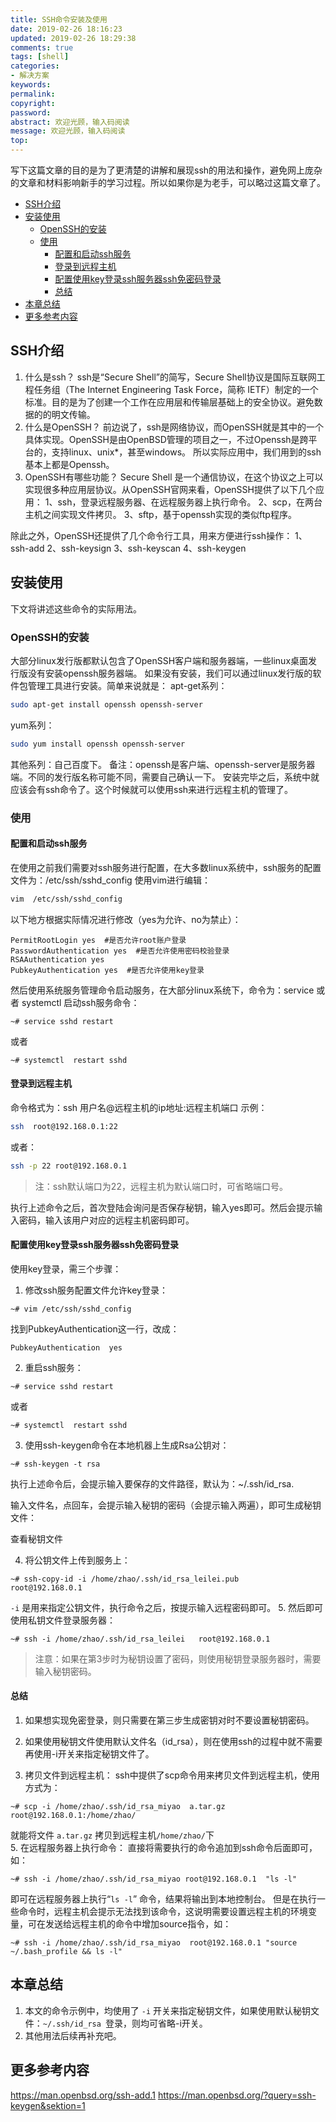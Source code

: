 ```yaml
---
title: SSH命令安装及使用
date: 2019-02-26 18:16:23
updated: 2019-02-26 18:29:38
comments: true
tags: [shell]
categories:
- 解决方案
keywords: 
permalink: 
copyright: 
password: 
abstract: 欢迎光顾，输入码阅读
message: 欢迎光顾，输入码阅读
top:   
---
```


写下这篇文章的目的是为了更清楚的讲解和展现ssh的用法和操作，避免网上庞杂的文章和材料影响新手的学习过程。所以如果你是为老手，可以略过这篇文章了。


<!-- TOC GFM -->

* [SSH介绍](#ssh介绍)
* [安装使用](#安装使用)
    * [OpenSSH的安装](#openssh的安装)
    * [使用](#使用)
        * [配置和启动ssh服务](#配置和启动ssh服务)
        * [登录到远程主机](#登录到远程主机)
        * [配置使用key登录ssh服务器ssh免密码登录](#配置使用key登录ssh服务器ssh免密码登录)
        * [总结](#总结)
* [本章总结](#本章总结)
* [更多参考内容](#更多参考内容)

<!-- /TOC -->

## SSH介绍
1. 什么是ssh？
ssh是“Secure Shell”的简写，Secure Shell协议是国际互联网工程任务组（The Internet Engineering Task Force，简称 IETF）制定的一个标准。目的是为了创建一个工作在应用层和传输层基础上的安全协议。避免数据的的明文传输。
2. 什么是OpenSSH？
前边说了，ssh是网络协议，而OpenSSH就是其中的一个具体实现。OpenSSH是由OpenBSD管理的项目之一，不过Openssh是跨平台的，支持linux、unix*，甚至windows。
所以实际应用中，我们用到的ssh基本上都是Openssh。
3. OpenSSH有哪些功能？
Secure Shell 是一个通信协议，在这个协议之上可以实现很多种应用层协议。从OpenSSH官网来看，OpenSSH提供了以下几个应用：
    1、ssh，登录远程服务器、在远程服务器上执行命令。
    2、scp，在两台主机之间实现文件拷贝。
    3、sftp，基于openssh实现的类似ftp程序。

除此之外，OpenSSH还提供了几个命令行工具，用来方便进行ssh操作：
1、ssh-add
2、ssh-keysign
3、ssh-keyscan
4、ssh-keygen

## 安装使用
下文将讲述这些命令的实际用法。
### OpenSSH的安装
大部分linux发行版都默认包含了OpenSSH客户端和服务器端，一些linux桌面发行版没有安装openssh服务器端。
如果没有安装，我们可以通过linux发行版的软件包管理工具进行安装。简单来说就是：
apt-get系列：
```sh
sudo apt-get install openssh openssh-server
```
yum系列：
```sh
sudo yum install openssh openssh-server
```
其他系列：自己百度下。
备注：openssh是客户端、openssh-server是服务器端。不同的发行版名称可能不同，需要自己确认一下。
安装完毕之后，系统中就应该会有ssh命令了。这个时候就可以使用ssh来进行远程主机的管理了。

### 使用
####  配置和启动ssh服务
在使用之前我们需要对ssh服务进行配置，在大多数linux系统中，ssh服务的配置文件为：/etc/ssh/sshd_config
使用vim进行编辑：
```sh
vim  /etc/ssh/sshd_config
```
以下地方根据实际情况进行修改（yes为允许、no为禁止）：
```
PermitRootLogin yes  #是否允许root账户登录
PasswordAuthentication yes  #是否允许使用密码校验登录
RSAAuthentication yes  
PubkeyAuthentication yes  #是否允许使用key登录
```

然后使用系统服务管理命令启动服务，在大部分linux系统下，命令为：service 或者 systemctl
启动ssh服务命令：
```
~# service sshd restart
```
或者
```
~# systemctl  restart sshd
```

#### 登录到远程主机
命令格式为：ssh  用户名@远程主机的ip地址:远程主机端口
示例：
```sh
ssh  root@192.168.0.1:22   
```
或者：
```sh
ssh -p 22 root@192.168.0.1
```

> 注：ssh默认端口为22，远程主机为默认端口时，可省略端口号。

执行上述命令之后，首次登陆会询问是否保存秘钥，输入yes即可。然后会提示输入密码，输入该用户对应的远程主机密码即可。

#### 配置使用key登录ssh服务器ssh免密码登录
使用key登录，需三个步骤：
1. 修改ssh服务配置文件允许key登录：
```
~# vim /etc/ssh/sshd_config
```
找到PubkeyAuthentication这一行，改成：
```
PubkeyAuthentication  yes
```
2. 重启ssh服务：
```
~# service sshd restart
```
或者
```
~# systemctl  restart sshd
```

3. 使用ssh-keygen命令在本地机器上生成Rsa公钥对：
```
~# ssh-keygen -t rsa
```
执行上述命令后，会提示输入要保存的文件路径，默认为：~/.ssh/id_rsa.

输入文件名，点回车，会提示输入秘钥的密码（会提示输入两遍），即可生成秘钥文件：


查看秘钥文件

4. 将公钥文件上传到服务上：
```
~# ssh-copy-id -i /home/zhao/.ssh/id_rsa_leilei.pub
root@192.168.0.1
```
`-i` 是用来指定公钥文件，执行命令之后，按提示输入远程密码即可。
5. 然后即可使用私钥文件登录服务器：
```
~# ssh -i /home/zhao/.ssh/id_rsa_leilei   root@192.168.0.1
```
> 注意：如果在第3步时为秘钥设置了密码，则使用秘钥登录服务器时，需要输入秘钥密码。

#### 总结
1. 如果想实现免密登录，则只需要在第三步生成密钥对时不要设置秘钥密码。
2. 如果使用秘钥文件使用默认文件名（id_rsa），则在使用ssh的过程中就不需要再使用-i开关来指定秘钥文件了。

4. 拷贝文件到远程主机：
ssh中提供了scp命令用来拷贝文件到远程主机，使用方式为：
```
~# scp -i /home/zhao/.ssh/id_rsa_miyao  a.tar.gz root@192.168.0.1:/home/zhao/
```
就能将文件 `a.tar.gz` 拷贝到远程主机`/home/zhao/`下  
5. 在远程服务器上执行命令：
直接将需要执行的命令追加到ssh命令后面即可，如：
```
~# ssh -i /home/zhao/.ssh/id_rsa_miyao root@192.168.0.1  "ls -l"
```
即可在远程服务器上执行“`ls -l`” 命令，结果将输出到本地控制台。
但是在执行一些命令时，远程主机会提示无法找到该命令，这说明需要设置远程主机的环境变量，可在发送给远程主机的命令中增加source指令，如：
```
~# ssh -i /home/zhao/.ssh/id_rsa_miyao  root@192.168.0.1 "source ~/.bash_profile && ls -l"
```

## 本章总结
1. 本文的命令示例中，均使用了 `-i` 开关来指定秘钥文件，如果使用默认秘钥文件：`~/.ssh/id_rsa `登录，则均可省略-i开关。
2. 其他用法后续再补充吧。
## 更多参考内容
https://man.openbsd.org/ssh-add.1
https://man.openbsd.org/?query=ssh-keygen&sektion=1
